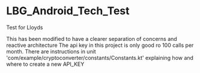 # LBG_Android_Tech_Test
Test for Lloyds

This has been modified to have a clearer separation of concerns and reactive architecture
The api key in this project is only good ro 100 calls per month. There are instructions in unit 'com/example/cryptoconverter/constants/Constants.kt' explaining how and where to create a new API_KEY
